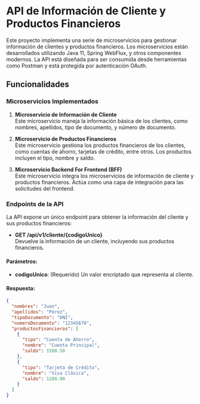 # API de Información de Cliente y Productos Financieros

Este proyecto implementa una serie de microservicios para gestionar información de clientes y productos financieros. Los microservicios están desarrollados utilizando Java 11, Spring WebFlux, y otros componentes modernos. La API está diseñada para ser consumida desde herramientas como Postman y está protegida por autenticación OAuth.

## Funcionalidades

### Microservicios Implementados

1. **Microservicio de Información de Cliente**  
   Este microservicio maneja la información básica de los clientes, como nombres, apellidos, tipo de documento, y número de documento.

2. **Microservicio de Productos Financieros**  
   Este microservicio gestiona los productos financieros de los clientes, como cuentas de ahorro, tarjetas de crédito, entre otros. Los productos incluyen el tipo, nombre y saldo.

3. **Microservicio Backend For Frontend (BFF)**  
   Este microservicio integra los microservicios de información de cliente y productos financieros. Actúa como una capa de integración para las solicitudes del frontend.

### Endpoints de la API

La API expone un único endpoint para obtener la información del cliente y sus productos financieros:

- **GET /api/v1/cliente/{codigoUnico}**  
  Devuelve la información de un cliente, incluyendo sus productos financieros.

#### Parámetros:

- **codigoUnico**: (Requerido) Un valor encriptado que representa al cliente.

#### Respuesta:

```json
{
  "nombres": "Juan",
  "apellidos": "Pérez",
  "tipoDocumento": "DNI",
  "numeroDocumento": "12345678",
  "productosFinancieros": [
    {
      "tipo": "Cuenta de Ahorro",
      "nombre": "Cuenta Principal",
      "saldo": 1500.50
    },
    {
      "tipo": "Tarjeta de Crédito",
      "nombre": "Visa Clásica",
      "saldo": 1200.00
    }
  ]
}
